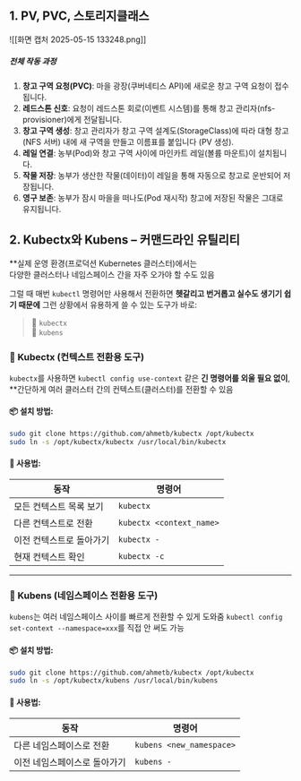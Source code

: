## 1. PV, PVC, 스토리지클래스

![[화면 캡처 2025-05-15 133248.png]]
##### 전체 작동 과정

1. **창고 구역 요청(PVC)**: 마을 광장(쿠버네티스 API)에 새로운 창고 구역 요청이 접수됩니다.
2. **레드스톤 신호**: 요청이 레드스톤 회로(이벤트 시스템)를 통해 창고 관리자(nfs-provisioner)에게 전달됩니다.
3. **창고 구역 생성**: 창고 관리자가 창고 구역 설계도(StorageClass)에 따라 대형 창고(NFS 서버) 내에 새 구역을 만들고 이름표를 붙입니다 (PV 생성).
4. **레일 연결**: 농부(Pod)와 창고 구역 사이에 마인카트 레일(볼륨 마운트)이 설치됩니다.
5. **작물 저장**: 농부가 생산한 작물(데이터)이 레일을 통해 자동으로 창고로 운반되어 저장됩니다.
6. **영구 보존**: 농부가 잠시 마을을 떠나도(Pod 재시작) 창고에 저장된 작물은 그대로 유지됩니다.

## 2. Kubectx와 Kubens – 커맨드라인 유틸리티

**실제 운영 환경(프로덕션 Kubernetes 클러스터)에서는  
다양한 클러스터나 네임스페이스 간을 자주 오가야 할 수도 있음

그럴 때 매번 `kubectl` 명령어만 사용해서 전환하면 **헷갈리고 번거롭고 실수도 생기기 쉽기 때문에**
그런 상황에서 유용하게 쓸 수 있는 도구가 바로:
> 🔹 `kubectx`  
> 🔹 `kubens`  
### 🔄 Kubectx (컨텍스트 전환용 도구)

`kubectx`를 사용하면 `kubectl config use-context` 같은 **긴 명령어를 외울 필요 없이**,  
**간단하게 여러 클러스터 간의 컨텍스트(클러스터)를 전환할 수 있음

#### 📦 설치 방법:

```bash
sudo git clone https://github.com/ahmetb/kubectx /opt/kubectx
sudo ln -s /opt/kubectx/kubectx /usr/local/bin/kubectx
```

#### 🧾 사용법:

|동작|명령어|
|---|---|
|모든 컨텍스트 목록 보기|`kubectx`|
|다른 컨텍스트로 전환|`kubectx <context_name>`|
|이전 컨텍스트로 돌아가기|`kubectx -`|
|현재 컨텍스트 확인|`kubectx -c`|

---

### 📂 Kubens (네임스페이스 전환용 도구)

`kubens`는 여러 네임스페이스 사이를 빠르게 전환할 수 있게 도와줌
`kubectl config set-context --namespace=xxx`를 직접 안 써도 가능

#### 📦 설치 방법:

```bash
sudo git clone https://github.com/ahmetb/kubectx /opt/kubectx
sudo ln -s /opt/kubectx/kubens /usr/local/bin/kubens
```

#### 🧾 사용법:

|동작|명령어|
|---|---|
|다른 네임스페이스로 전환|`kubens <new_namespace>`|
|이전 네임스페이스로 돌아가기|`kubens -`|
